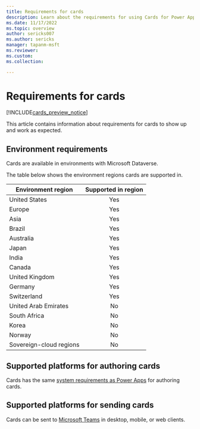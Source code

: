 ```yaml
---
title: Requirements for cards
description: Learn about the requirements for using Cards for Power Apps.
ms.date: 11/17/2022
ms.topic: overview
author: sericks007
ms.author: sericks
manager: tapanm-msft
ms.reviewer: 
ms.custom: 
ms.collection: 

---
```


# Requirements for cards

[!INCLUDE[cards_preview_notice](includes/preview-include.md)]

This article contains information about requirements for cards to show up and work as expected.

## Environment requirements

Cards are available in environments with Microsoft Dataverse.

The table below shows the environment regions cards are supported in.

| Environment region | Supported in region |
|--------------|:---:|
| United States | Yes |
| Europe | Yes |
| Asia | Yes |
| Brazil | Yes |
| Australia | Yes |
| Japan | Yes |
| India | Yes |
| Canada | Yes |
| United Kingdom | Yes |
| Germany | Yes |
| Switzerland | Yes |
| United Arab Emirates | No |
| South Africa | No |
| Korea | No |
| Norway | No |
| Sovereign-cloud regions | No |

## Supported platforms for authoring cards

Cards has the same [system requirements as Power Apps](../limits-and-config.md) for authoring cards.

## Supported platforms for sending cards

Cards can be sent to [Microsoft Teams](send-a-card/send-card-in-teams.md) in desktop, mobile, or web clients.
